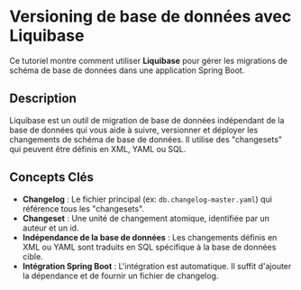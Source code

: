 # Versioning de base de données avec Liquibase

Ce tutoriel montre comment utiliser **Liquibase** pour gérer les migrations de schéma de base de données dans une application Spring Boot.

## Description

Liquibase est un outil de migration de base de données indépendant de la base de données qui vous aide à suivre, versionner et déployer les changements de schéma de base de données. Il utilise des "changesets" qui peuvent être définis en XML, YAML ou SQL.

## Concepts Clés

- **Changelog** : Le fichier principal (ex: `db.changelog-master.yaml`) qui référence tous les "changesets".
- **Changeset** : Une unité de changement atomique, identifiée par un auteur et un id.
- **Indépendance de la base de données** : Les changements définis en XML ou YAML sont traduits en SQL spécifique à la base de données cible.
- **Intégration Spring Boot** : L'intégration est automatique. Il suffit d'ajouter la dépendance et de fournir un fichier de changelog.
